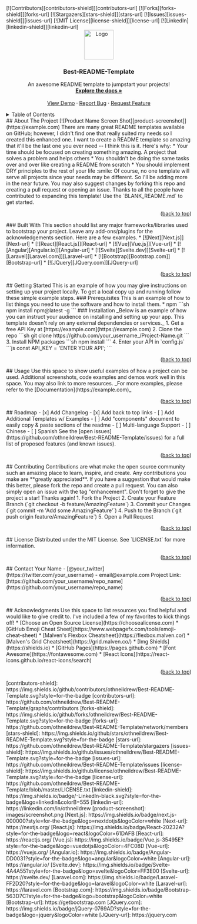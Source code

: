 <!-- Improved compatibility of back to top link: See: https://github.com/othneildrew/Best-README-Template/pull/73 --> <a name="readme-top"></a> <!-- *** Thanks for checking out the Best-README-Template. If you have a suggestion *** that would make this better, please fork the repo and create a pull request *** or simply open an issue with the tag "enhancement". *** Don't forget to give the project a star! *** Thanks again! Now go create something AMAZING! :D --> <!-- PROJECT SHIELDS --> <!-- *** I'm using markdown "reference style" links for readability. *** Reference links are enclosed in brackets [ ] instead of parentheses ( ). *** See the bottom of this document for the declaration of the reference variables *** for contributors-url, forks-url, etc. This is an optional, concise syntax you may use. *** https://www.markdownguide.org/basic-syntax/#reference-style-links --> [![Contributors][contributors-shield]][contributors-url] [![Forks][forks-shield]][forks-url] [![Stargazers][stars-shield]][stars-url] [![Issues][issues-shield]][issues-url] [![MIT License][license-shield]][license-url] [![LinkedIn][linkedin-shield]][linkedin-url] <!-- PROJECT LOGO --> <br /> <div align="center"> <a href="https://github.com/othneildrew/Best-README-Template"> <img src="images/logo.png" alt="Logo" width="80" height="80"> </a> <h3 align="center">Best-README-Template</h3> <p align="center"> An awesome README template to jumpstart your projects! <br /> <a href="https://github.com/othneildrew/Best-README-Template"><strong>Explore the docs »</strong></a> <br /> <br /> <a href="https://github.com/othneildrew/Best-README-Template">View Demo</a> · <a href="https://github.com/othneildrew/Best-README-Template/issues">Report Bug</a> · <a href="https://github.com/othneildrew/Best-README-Template/issues">Request Feature</a> </p> </div> <!-- TABLE OF CONTENTS --> <details> <summary>Table of Contents</summary> <ol> <li> <a href="#about-the-project">About The Project</a> <ul> <li><a href="#built-with">Built With</a></li> </ul> </li> <li> <a href="#getting-started">Getting Started</a> <ul> <li><a href="#prerequisites">Prerequisites</a></li> <li><a href="#installation">Installation</a></li> </ul> </li> <li><a href="#usage">Usage</a></li> <li><a href="#roadmap">Roadmap</a></li> <li><a href="#contributing">Contributing</a></li> <li><a href="#license">License</a></li> <li><a href="#contact">Contact</a></li> <li><a href="#acknowledgments">Acknowledgments</a></li> </ol> </details> <!-- ABOUT THE PROJECT --> ## About The Project [![Product Name Screen Shot][product-screenshot]](https://example.com) There are many great README templates available on GitHub; however, I didn't find one that really suited my needs so I created this enhanced one. I want to create a README template so amazing that it'll be the last one you ever need -- I think this is it. Here's why: * Your time should be focused on creating something amazing. A project that solves a problem and helps others * You shouldn't be doing the same tasks over and over like creating a README from scratch * You should implement DRY principles to the rest of your life :smile: Of course, no one template will serve all projects since your needs may be different. So I'll be adding more in the near future. You may also suggest changes by forking this repo and creating a pull request or opening an issue. Thanks to all the people have contributed to expanding this template! Use the `BLANK_README.md` to get started. <p align="right">(<a href="#readme-top">back to top</a>)</p> ### Built With This section should list any major frameworks/libraries used to bootstrap your project. Leave any add-ons/plugins for the acknowledgements section. Here are a few examples. * [![Next][Next.js]][Next-url] * [![React][React.js]][React-url] * [![Vue][Vue.js]][Vue-url] * [![Angular][Angular.io]][Angular-url] * [![Svelte][Svelte.dev]][Svelte-url] * [![Laravel][Laravel.com]][Laravel-url] * [![Bootstrap][Bootstrap.com]][Bootstrap-url] * [![JQuery][JQuery.com]][JQuery-url] <p align="right">(<a href="#readme-top">back to top</a>)</p> <!-- GETTING STARTED --> ## Getting Started This is an example of how you may give instructions on setting up your project locally. To get a local copy up and running follow these simple example steps. ### Prerequisites This is an example of how to list things you need to use the software and how to install them. * npm ```sh npm install npm@latest -g ``` ### Installation _Below is an example of how you can instruct your audience on installing and setting up your app. This template doesn't rely on any external dependencies or services._ 1. Get a free API Key at [https://example.com](https://example.com) 2. Clone the repo ```sh git clone https://github.com/your_username_/Project-Name.git ``` 3. Install NPM packages ```sh npm install ``` 4. Enter your API in `config.js` ```js const API_KEY = 'ENTER YOUR API'; ``` <p align="right">(<a href="#readme-top">back to top</a>)</p> <!-- USAGE EXAMPLES --> ## Usage Use this space to show useful examples of how a project can be used. Additional screenshots, code examples and demos work well in this space. You may also link to more resources. _For more examples, please refer to the [Documentation](https://example.com)_ <p align="right">(<a href="#readme-top">back to top</a>)</p> <!-- ROADMAP --> ## Roadmap - [x] Add Changelog - [x] Add back to top links - [ ] Add Additional Templates w/ Examples - [ ] Add "components" document to easily copy & paste sections of the readme - [ ] Multi-language Support - [ ] Chinese - [ ] Spanish See the [open issues](https://github.com/othneildrew/Best-README-Template/issues) for a full list of proposed features (and known issues). <p align="right">(<a href="#readme-top">back to top</a>)</p> <!-- CONTRIBUTING --> ## Contributing Contributions are what make the open source community such an amazing place to learn, inspire, and create. Any contributions you make are **greatly appreciated**. If you have a suggestion that would make this better, please fork the repo and create a pull request. You can also simply open an issue with the tag "enhancement". Don't forget to give the project a star! Thanks again! 1. Fork the Project 2. Create your Feature Branch (`git checkout -b feature/AmazingFeature`) 3. Commit your Changes (`git commit -m 'Add some AmazingFeature'`) 4. Push to the Branch (`git push origin feature/AmazingFeature`) 5. Open a Pull Request <p align="right">(<a href="#readme-top">back to top</a>)</p> <!-- LICENSE --> ## License Distributed under the MIT License. See `LICENSE.txt` for more information. <p align="right">(<a href="#readme-top">back to top</a>)</p> <!-- CONTACT --> ## Contact Your Name - [@your_twitter](https://twitter.com/your_username) - email@example.com Project Link: [https://github.com/your_username/repo_name](https://github.com/your_username/repo_name) <p align="right">(<a href="#readme-top">back to top</a>)</p> <!-- ACKNOWLEDGMENTS --> ## Acknowledgments Use this space to list resources you find helpful and would like to give credit to. I've included a few of my favorites to kick things off! * [Choose an Open Source License](https://choosealicense.com) * [GitHub Emoji Cheat Sheet](https://www.webpagefx.com/tools/emoji-cheat-sheet) * [Malven's Flexbox Cheatsheet](https://flexbox.malven.co/) * [Malven's Grid Cheatsheet](https://grid.malven.co/) * [Img Shields](https://shields.io) * [GitHub Pages](https://pages.github.com) * [Font Awesome](https://fontawesome.com) * [React Icons](https://react-icons.github.io/react-icons/search) <p align="right">(<a href="#readme-top">back to top</a>)</p> <!-- MARKDOWN LINKS & IMAGES --> <!-- https://www.markdownguide.org/basic-syntax/#reference-style-links --> [contributors-shield]: https://img.shields.io/github/contributors/othneildrew/Best-README-Template.svg?style=for-the-badge [contributors-url]: https://github.com/othneildrew/Best-README-Template/graphs/contributors [forks-shield]: https://img.shields.io/github/forks/othneildrew/Best-README-Template.svg?style=for-the-badge [forks-url]: https://github.com/othneildrew/Best-README-Template/network/members [stars-shield]: https://img.shields.io/github/stars/othneildrew/Best-README-Template.svg?style=for-the-badge [stars-url]: https://github.com/othneildrew/Best-README-Template/stargazers [issues-shield]: https://img.shields.io/github/issues/othneildrew/Best-README-Template.svg?style=for-the-badge [issues-url]: https://github.com/othneildrew/Best-README-Template/issues [license-shield]: https://img.shields.io/github/license/othneildrew/Best-README-Template.svg?style=for-the-badge [license-url]: https://github.com/othneildrew/Best-README-Template/blob/master/LICENSE.txt [linkedin-shield]: https://img.shields.io/badge/-LinkedIn-black.svg?style=for-the-badge&logo=linkedin&colorB=555 [linkedin-url]: https://linkedin.com/in/othneildrew [product-screenshot]: images/screenshot.png [Next.js]: https://img.shields.io/badge/next.js-000000?style=for-the-badge&logo=nextdotjs&logoColor=white [Next-url]: https://nextjs.org/ [React.js]: https://img.shields.io/badge/React-20232A?style=for-the-badge&logo=react&logoColor=61DAFB [React-url]: https://reactjs.org/ [Vue.js]: https://img.shields.io/badge/Vue.js-35495E?style=for-the-badge&logo=vuedotjs&logoColor=4FC08D [Vue-url]: https://vuejs.org/ [Angular.io]: https://img.shields.io/badge/Angular-DD0031?style=for-the-badge&logo=angular&logoColor=white [Angular-url]: https://angular.io/ [Svelte.dev]: https://img.shields.io/badge/Svelte-4A4A55?style=for-the-badge&logo=svelte&logoColor=FF3E00 [Svelte-url]: https://svelte.dev/ [Laravel.com]: https://img.shields.io/badge/Laravel-FF2D20?style=for-the-badge&logo=laravel&logoColor=white [Laravel-url]: https://laravel.com [Bootstrap.com]: https://img.shields.io/badge/Bootstrap-563D7C?style=for-the-badge&logo=bootstrap&logoColor=white [Bootstrap-url]: https://getbootstrap.com [JQuery.com]: https://img.shields.io/badge/jQuery-0769AD?style=for-the-badge&logo=jquery&logoColor=white [JQuery-url]: https://jquery.com
